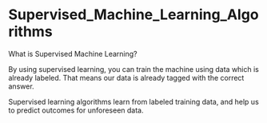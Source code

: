 # Supervised_Machine_Learning_Algorithms


What is Supervised Machine Learning?

By using supervised learning, you can train the machine using data which is already labeled. That means our data is already tagged with the correct answer.

Supervised learning algorithms learn from labeled training data, and help us to predict outcomes for unforeseen data.

